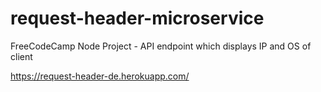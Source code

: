 # request-header-microservice
FreeCodeCamp Node Project - API endpoint which displays IP and OS of client

https://request-header-de.herokuapp.com/
